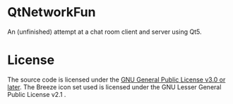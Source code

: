 # QtNetworkFun

An (unfinished) attempt at a chat room client and server using Qt5.

# License
The source code is licensed under the [GNU General Public License v3.0 or later](LICENSE.txt).
The Breeze icon set used is licensed under the GNU Lesser General Public License v2.1 .
